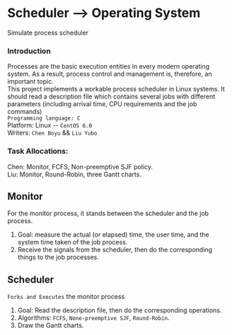 # Scheduler --> Operating System
Simulate process scheduler
### Introduction
Processes are the basic execution entities in every modern operating system. As a result, process control and management is, therefore, an important topic.<br>
This project implements a workable process scheduler in Linux systems. It should read a description file which contains several jobs with different parameters (including arrival time, CPU requirements and the job commands)
<br>`Programming language: C`<br>
Platform: Linux -- `CentOS 6.0`<br>
Writers: `Chen Boyu` && `Liu Yubo`
### Task Allocations:
Chen: Monitor, FCFS, Non-preemptive SJF policy.<br>
Liu:  Monitor, Round-Robin, three Gantt charts.<br>
## Monitor
For the monitor process, it stands between the scheduler and the job process.<br>
1.  Goal: measure the actual (or elapsed) time, the user time, and the system time taken of the job process.<br>
2.  Receive the signals from the scheduler, then do the corresponding things to the job processes.
## Scheduler
`Forks and Executes` the monitor process
1.  Goal: Read the description file, then do the corresponding operations.
2.  Algorithms: `FCFS`, `None-preemptive SJF`, `Round-Robin`.
3.  Draw the Gantt charts.
